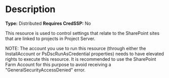# Description

**Type:** Distributed
**Requires CredSSP:** No

This resource is used to control settings that relate to the SharePoint sites
that are linked to projects in Project Server.

NOTE:
The account you use to run this resource (through either the InstallAccount
or PsDscRunAsCredential properties) needs to have elevated rights to execute
this resource. It is recommended to use the SharePoint Farm Account for this
purpose to avoid receiving a "GeneralSecurityAccessDenied" error.
